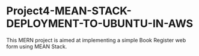 # Project4-MEAN-STACK-DEPLOYMENT-TO-UBUNTU-IN-AWS
This MERN project is aimed at implementing a simple Book Register web form using MEAN Stack.
